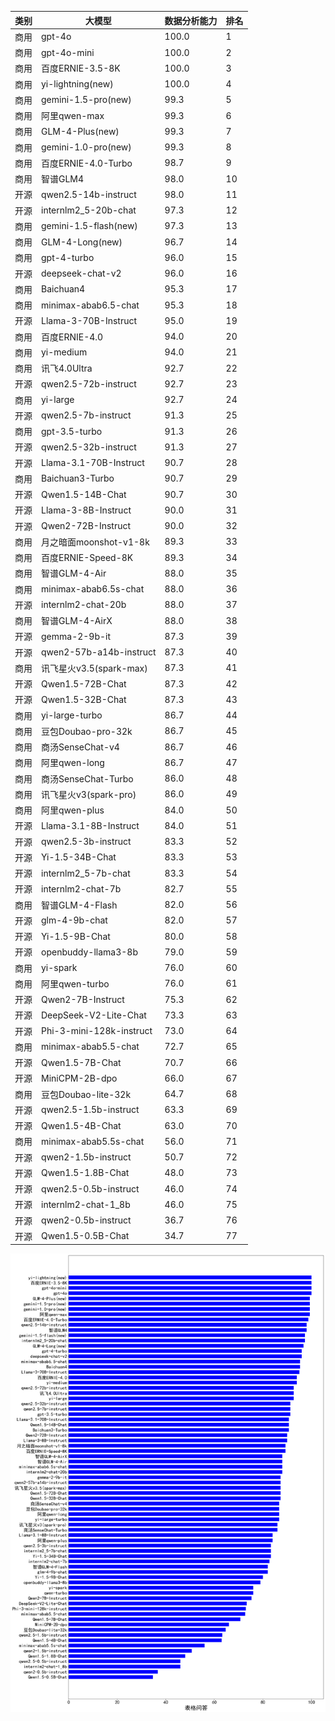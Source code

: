 
| 类别 | 大模型                         | 数据分析能力 | 排名 |
|-----|------------------------------|---------|----|
|商用|gpt-4o|100.0|1|
|商用|gpt-4o-mini|100.0|2|
|商用|百度ERNIE-3.5-8K|100.0|3|
|商用|yi-lightning(new)|100.0|4|
|商用|gemini-1.5-pro(new)|99.3|5|
|商用|阿里qwen-max|99.3|6|
|商用|GLM-4-Plus(new)|99.3|7|
|商用|gemini-1.0-pro(new)|99.3|8|
|商用|百度ERNIE-4.0-Turbo|98.7|9|
|商用|智谱GLM4|98.0|10|
|开源|qwen2.5-14b-instruct|98.0|11|
|开源|internlm2_5-20b-chat|97.3|12|
|商用|gemini-1.5-flash(new)|97.3|13|
|商用|GLM-4-Long(new)|96.7|14|
|商用|gpt-4-turbo|96.0|15|
|开源|deepseek-chat-v2|96.0|16|
|商用|Baichuan4|95.3|17|
|商用|minimax-abab6.5-chat|95.3|18|
|开源|Llama-3-70B-Instruct|95.0|19|
|商用|百度ERNIE-4.0|94.0|20|
|商用|yi-medium|94.0|21|
|商用|讯飞4.0Ultra|92.7|22|
|开源|qwen2.5-72b-instruct|92.7|23|
|商用|yi-large|92.7|24|
|开源|qwen2.5-7b-instruct|91.3|25|
|商用|gpt-3.5-turbo|91.3|26|
|开源|qwen2.5-32b-instruct|91.3|27|
|开源|Llama-3.1-70B-Instruct|90.7|28|
|商用|Baichuan3-Turbo|90.7|29|
|开源|Qwen1.5-14B-Chat|90.7|30|
|开源|Llama-3-8B-Instruct|90.0|31|
|开源|Qwen2-72B-Instruct|90.0|32|
|商用|月之暗面moonshot-v1-8k|89.3|33|
|商用|百度ERNIE-Speed-8K|89.3|34|
|商用|智谱GLM-4-Air|88.0|35|
|商用|minimax-abab6.5s-chat|88.0|36|
|开源|internlm2-chat-20b|88.0|37|
|商用|智谱GLM-4-AirX|88.0|38|
|开源|gemma-2-9b-it|87.3|39|
|开源|qwen2-57b-a14b-instruct|87.3|40|
|商用|讯飞星火v3.5(spark-max)|87.3|41|
|开源|Qwen1.5-72B-Chat|87.3|42|
|开源|Qwen1.5-32B-Chat|87.3|43|
|商用|yi-large-turbo|86.7|44|
|商用|豆包Doubao-pro-32k|86.7|45|
|商用|商汤SenseChat-v4|86.7|46|
|商用|阿里qwen-long|86.7|47|
|商用|商汤SenseChat-Turbo|86.0|48|
|商用|讯飞星火v3(spark-pro)|86.0|49|
|商用|阿里qwen-plus|84.0|50|
|开源|Llama-3.1-8B-Instruct|84.0|51|
|开源|qwen2.5-3b-instruct|83.3|52|
|开源|Yi-1.5-34B-Chat|83.3|53|
|开源|internlm2_5-7b-chat|83.3|54|
|开源|internlm2-chat-7b|82.7|55|
|商用|智谱GLM-4-Flash|82.0|56|
|开源|glm-4-9b-chat|82.0|57|
|开源|Yi-1.5-9B-Chat|80.0|58|
|开源|openbuddy-llama3-8b|79.0|59|
|商用|yi-spark|76.0|60|
|商用|阿里qwen-turbo|76.0|61|
|开源|Qwen2-7B-Instruct|75.3|62|
|开源|DeepSeek-V2-Lite-Chat|73.3|63|
|开源|Phi-3-mini-128k-instruct|73.0|64|
|商用|minimax-abab5.5-chat|72.7|65|
|开源|Qwen1.5-7B-Chat|70.7|66|
|开源|MiniCPM-2B-dpo|66.0|67|
|商用|豆包Doubao-lite-32k|64.7|68|
|开源|qwen2.5-1.5b-instruct|63.3|69|
|开源|Qwen1.5-4B-Chat|63.0|70|
|商用|minimax-abab5.5s-chat|56.0|71|
|开源|qwen2-1.5b-instruct|50.7|72|
|开源|Qwen1.5-1.8B-Chat|48.0|73|
|开源|qwen2.5-0.5b-instruct|46.0|74|
|开源|internlm2-chat-1_8b|46.0|75|
|开源|qwen2-0.5b-instruct|36.7|76|
|开源|Qwen1.5-0.5B-Chat|34.7|77|


![lin](../pic/tableQA.png)

